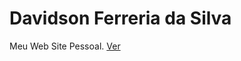 # Davidson Ferreria da Silva
Meu Web Site Pessoal.
<a href="https://davidsonfs.github.io/davidson/">Ver</a>
